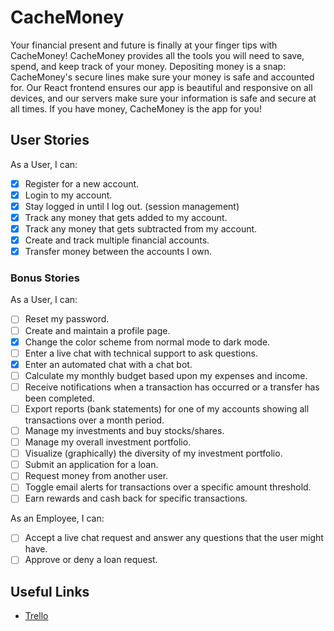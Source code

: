 # CacheMoney
Your financial present and future is finally at your finger tips with CacheMoney! CacheMoney provides all the tools you will need to save, spend, and keep track of your money. Depositing money is a snap: CacheMoney's secure lines make sure your money is safe and accounted for. Our React frontend ensures our app is beautiful and responsive on all devices, and our servers make sure your information is safe and secure at all times. If you have money, CacheMoney is the app for you!

## User Stories
As a User, I can:
 - [x] Register for a new account.
 - [x] Login to my account.
 - [x] Stay logged in until I log out. (session management)
 - [x] Track any money that gets added to my account.
 - [x] Track any money that gets subtracted from my account.
 - [x] Create and track multiple financial accounts.
 - [x] Transfer money between the accounts I own.

### Bonus Stories
As a User, I can:
 - [ ] Reset my password.
 - [ ] Create and maintain a profile page.
 - [x] Change the color scheme from normal mode to dark mode.
 - [ ] Enter a live chat with technical support to ask questions.
 - [x] Enter an automated chat with a chat bot.
 - [ ] Calculate my monthly budget based upon my expenses and income.
 - [ ] Receive notifications when a transaction has occurred or a transfer has been completed.
 - [ ] Export reports (bank statements) for one of my accounts showing all transactions over a month period.
 - [ ] Manage my investments and buy stocks/shares.
 - [ ] Manage my overall investment portfolio.
 - [ ] Visualize (graphically) the diversity of my investment portfolio.
 - [ ] Submit an application for a loan.
 - [ ] Request money from another user.
 - [ ] Toggle email alerts for transactions over a specific amount threshold.
 - [ ] Earn rewards and cash back for specific transactions.

As an Employee, I can:
 - [ ] Accept a live chat request and answer any questions that the user might have.
 - [ ] Approve or deny a loan request.

## Useful Links
 - [Trello](https://trello.com/b/FXRz77y0/kyle-plummer-cachemoney-1260)
